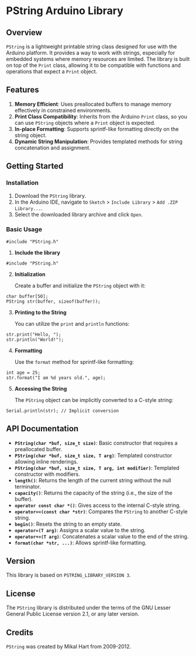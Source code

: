 # PString Arduino Library

## Overview

`PString` is a lightweight printable string class designed for use with the Arduino platform. It provides a way to work with strings, especially for embedded systems where memory resources are limited. The library is built on top of the `Print` class, allowing it to be compatible with functions and operations that expect a `Print` object.

## Features

1. **Memory Efficient**: Uses preallocated buffers to manage memory effectively in constrained environments.
2. **Print Class Compatibility**: Inherits from the Arduino `Print` class, so you can use `PString` objects where a `Print` object is expected.
3. **In-place Formatting**: Supports sprintf-like formatting directly on the string object.
4. **Dynamic String Manipulation**: Provides templated methods for string concatenation and assignment.

## Getting Started

### Installation

1. Download the `PString` library.
2. In the Arduino IDE, navigate to `Sketch` > `Include Library` > `Add .ZIP Library...`.
3. Select the downloaded library archive and click `Open`.

### Basic Usage

```
#include "PString.h"
```

1. **Include the library**

```
#include "PString.h"
```

2. **Initialization**

   Create a buffer and initialize the `PString` object with it:

```
char buffer[50];
PString str(buffer, sizeof(buffer));
```

3. **Printing to the String**

   You can utilize the `print` and `println` functions:

```
str.print("Hello, ");
str.println("World!");
```

4. **Formatting**

   Use the `format` method for sprintf-like formatting:

```
int age = 25;
str.format("I am %d years old.", age);
```

5. **Accessing the String**

   The `PString` object can be implicitly converted to a C-style string:

```
Serial.println(str); // Implicit conversion
```

## API Documentation

- **`PString(char *buf, size_t size)`**: Basic constructor that requires a preallocated buffer.
- **`PString(char *buf, size_t size, T arg)`**: Templated constructor allowing inline renderings.
- **`PString(char *buf, size_t size, T arg, int modifier)`**: Templated constructor with modifiers.
- **`length()`**: Returns the length of the current string without the null terminator.
- **`capacity()`**: Returns the capacity of the string (i.e., the size of the buffer).
- **`operator const char *()`**: Gives access to the internal C-style string.
- **`operator==(const char *str)`**: Compares the `PString` to another C-style string.
- **`begin()`**: Resets the string to an empty state.
- **`operator=(T arg)`**: Assigns a scalar value to the string.
- **`operator+=(T arg)`**: Concatenates a scalar value to the end of the string.
- **`format(char *str, ...)`**: Allows sprintf-like formatting.

## Version

This library is based on `PSTRING_LIBRARY_VERSION 3`.

## License

The `PString` library is distributed under the terms of the GNU Lesser General Public License version 2.1, or any later version.

## Credits

`PString` was created by Mikal Hart from 2009-2012.
